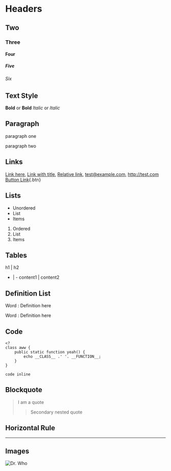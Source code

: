 # Headers
## Two
### Three
#### Four
##### Five
###### Six

## Text Style
**Bold** or __Bold__
*Italic* or _Italic_

## Paragraph
paragraph one

paragraph two

## Links
[Link here](http://example.com),
[Link with title](http://example.com "Here is the title"),
[Relative link](/ "Home"),
<test@example.com>,
<http://test.com>
[Button Link](/){.btn}


## Lists
* Unordered
* List
* Items

1. Ordered
2. List
3. Items

## Tables
h1 | h2
- | -
content1 | content2

## Definition List
Word
:   Definition here

Word
:   Definition here

## Code
~~~ .php
<?
class aww {
	public static function yeah() {
		echo __CLASS__ .' '. __FUNCTION__;
	}
}
~~~

`code inline`


## Blockquote
> I am a quote
> > Secondary nested quote

## Horizontal Rule
* * *

## Images
![Dr. Who](/captcha)
